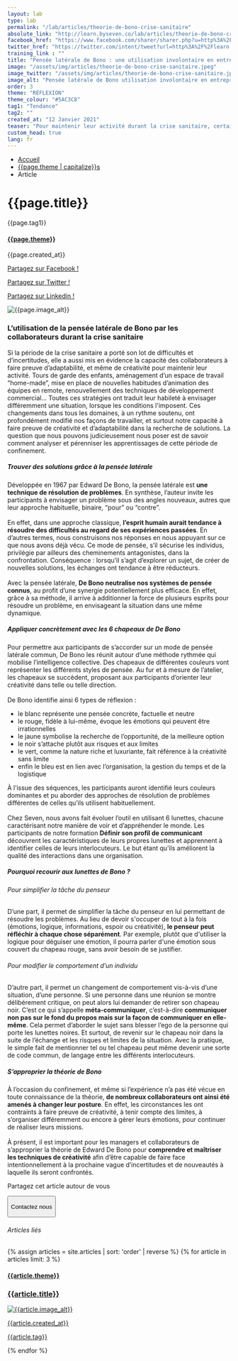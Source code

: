 ```yaml
---
layout: lab
type: lab
permalink: "/lab/articles/theorie-de-bono-crise-sanitaire"
absolute_link: "http://learn.byseven.co/lab/articles/theorie-de-bono-crise-sanitaire"
facebook_href: "https://www.facebook.com/sharer/sharer.php?u=http%3A%2F%2Flearn.byseven.co%2Flab%2Farticles%2Ftheorie-de-bono-crise-sanitaire&amp;src=sdkpreparse"
twitter_href: "https://twitter.com/intent/tweet?url=http%3A%2F%2Flearn.byseven.co%2Flab%2Farticles%2Ftheorie-de-bono-crise-sanitaire&text=Pens%C3%A9e%20lat%C3%A9rale%20de%20Bono%20%3A%20une%20utilisation%20involontaire%20en%20entreprise%20lors%20de%20la%20crise"
training_link : ""
title: "Pensée latérale de Bono : une utilisation involontaire en entreprise lors de la crise"
image: "/assets/img/articles/theorie-de-bono-crise-sanitaire.jpeg"
image_twitter: "/assets/img/articles/theorie-de-bono-crise-sanitaire.jpeg"
image_alt: "Pensée latérale de Bono utilisation involontaire en entreprise lors de la crise"
order: 3
theme: "RÉFLEXION"
theme_colour: "#5AC3C8"
tag1: "Tendance"
tag2: ""
created_at: "12 Janvier 2021"
teaser: "Pour maintenir leur activité durant la crise sanitaire, certains collaborateurs ont fait preuve d’adaptabilité et de créativité. Sans s’en rendre compte, ils ont recouru à la théorie de Bono sur la pensée latérale, ce qui s’est avéré fort enrichissant."
custom_head: true
lang: fr
---
```


<div class="container-lab-article">
  <div class="lab-breadcrumb">
    <nav aria-label="Breadcrumb" class="breadcrumb">
      <ul>
        <li><a href="/lab">Accueil</a></li>
        <li><a href="/lab/{{page.theme | downcase}}s">{{page.theme | capitalize}}s</a></li>
        <li><span aria-current="page">Article</span></li>
      </ul>
    </nav>
  </div>
  <div class="lab-article-banner">
    <h1>{{page.title}}</h1>
    <div class="flex-row-between-centered">
      <p class="lab-article-banner-tag">{{page.tag1}}</p>
    </div>
    <div class="lab-article-banner-tags">
      <div class="lab-article-banner-tags-left">
        <a href="/lab/{{page.theme | downcase}}s"><h4 style='background-color: {{page.theme_colour}};'>{{page.theme}}</h4></a>
        <p class="lab-article-banner-tags-date">{{page.created_at}}</p>
      </div>
      <div class="lab-article-banner-tags-right">
        <div class="fb-share-button" data-href="{{page.absolute_link}}" data-layout="button" data-size="small">
          <a target="_blank" href="{{page.facebook_href}}" class='tooltip-facebook'>
            <i class="fab fa-facebook-f"></i>
            <div class="top">
              <p>Partagez sur Facebook !</p>
              <i></i>
            </div>
          </a>
        </div>
          <a class='tooltip-twitter' href='{{page.twitter_href}}' target="_blank">
            <i class="fab fa-twitter"></i>
            <div class="top">
              <p>Partagez sur Twitter !</p>
              <i></i>
            </div>
          </a>
          <a class='tooltip-linkedin' href='https://www.linkedin.com/sharing/share-offsite/?url={{site.url}}{{page.url}}' target='_blank'>
            <i class="fab fa-linkedin-in"></i>
            <div class="top">
              <p>Partagez sur Linkedin !</p>
              <i></i>
            </div>
          </a>
      </div>
    </div>
    <img src="{{page.image}}" alt="{{page.image_alt}}" style='object-position: 50% 85%;'>
  </div>
  <div class="lab-article-text">
    <div class="lab-article-text-primary">
      <h3 style='color: {{page.theme_colour}};'>L’utilisation de la pensée latérale de Bono par les collaborateurs durant la crise sanitaire</h3>
      <p>Si la période de la crise sanitaire a porté son lot de difficultés et d’incertitudes, elle a aussi mis en évidence la capacité des collaborateurs à faire preuve d’adaptabilité, et même de créativité pour maintenir leur activité. Tours de garde des enfants, aménagement d’un espace de travail “home-made”, mise en place de nouvelles habitudes d’animation des équipes en remote, renouvellement des techniques de développement commercial... Toutes ces stratégies ont traduit leur habileté à envisager différemment une situation, lorsque les conditions l'imposent. Ces changements dans tous les domaines, à un rythme soutenu, ont profondément modifié nos façons de travailler, et surtout notre capacité à faire preuve de créativité et d’adaptabilité dans la recherche de solutions. La question que nous pouvons judicieusement nous poser est de savoir comment analyser et pérenniser les apprentissages de cette période de confinement.</p>
      <div class="lab-article-text-separator" style='border: solid 2px {{page.theme_colour}};'></div>
    </div>
    <div class="lab-article-text-secondary">
      <h5>Trouver des solutions grâce à la pensée latérale</h5>
      <p>Développée en 1967 par Edward De Bono, la pensée latérale est <strong>une technique de résolution de problèmes</strong>. En synthèse, l’auteur invite les participants à envisager un problème sous des angles nouveaux, autres que leur approche habituelle, binaire, “pour” ou “contre”.
      <br><br>
      En effet, dans une approche classique, <strong>l’esprit humain aurait tendance à résoudre des difficultés au regard de ses expériences passées</strong>. En d’autres termes, nous construisons nos réponses en nous appuyant sur ce que nous avons déjà vécu. Ce mode de pensée, s’il sécurise les individus, privilégie par ailleurs des cheminements antagonistes, dans la confrontation. Conséquence : lorsqu’il s’agit d’explorer un sujet, de créer de nouvelles solutions, les échanges ont tendance à être réducteurs.
      <br><br>
      Avec la pensée latérale, <strong>De Bono neutralise nos systèmes de pensée connus</strong>, au profit d’une synergie potentiellement plus efficace. En effet, grâce à sa méthode, il arrive à additionner la force de plusieurs esprits pour résoudre un problème, en envisageant la situation dans une même dynamique.</p>
    </div>
    <div class="lab-article-text-secondary">
      <h5>Appliquer concrètement avec les 6 chapeaux de De Bono</h5>
      <p>Pour permettre aux participants de s’accorder sur un mode de pensée latérale commun, De Bono les réunit autour d’une méthode rythmée qui mobilise l’intelligence collective. Des chapeaux de différentes couleurs vont représenter les différents styles de pensée. Au fur et à mesure de l’atelier, les chapeaux se succèdent, proposant aux participants d’orienter leur créativité dans telle ou telle direction. <br><br>
      De Bono identifie ainsi 6 types de réflexion :</p>
      <ul>
      <li>le blanc représente une pensée concrète, factuelle et neutre </li>
      <li>le rouge, fidèle à lui-même, évoque les émotions qui peuvent être irrationnelles </li>
      <li>le jaune symbolise la recherche de l’opportunité, de la meilleure option</li>
      <li>le noir s’attache plutôt aux risques et aux limites</li>
      <li>le vert, comme la nature riche et luxuriante, fait référence à la créativité sans limite</li>
      <li>enfin le bleu est en lien avec l’organisation, la gestion du temps et de la logistique</li>
      </ul>
      <p>À l’issue des séquences, les participants auront identifié leurs couleurs dominantes et pu aborder des approches de résolution de problèmes différentes de celles qu’ils utilisent habituellement. <br><br>
      Chez Seven, nous avons fait évoluer l’outil en utilisant 6 lunettes, chacune caractérisant notre manière de voir et d’appréhender le monde. Les participants de notre formation <strong>Définir son profil de communicant</strong> découvrent les caractéristiques de leurs propres lunettes et apprennent à identifier celles de leurs interlocuteurs. Le but étant qu’ils améliorent la qualité des interactions dans une organisation.</p>
    </div>
    <div class="lab-article-text-secondary">
      <h5>Pourquoi recourir aux lunettes de Bono ?</h5>
    </div>
    <div class="lab-article-text-secondary">
      <h6>Pour simplifier la tâche du penseur</h6>
      <p>D’une part, il permet de simplifier la tâche du penseur en lui permettant de résoudre les problèmes. Au lieu de devoir s'occuper de tout à la fois (émotions, logique, informations, espoir ou créativité), <strong>le penseur peut réfléchir à chaque chose séparément</strong>. Par exemple, plutôt que d'utiliser la logique pour déguiser une émotion, il pourra parler d'une émotion sous couvert du chapeau rouge, sans avoir besoin de se justifier.</p>
      <!-- <div class="lab-article-text-secondary-image">
        <img src="/assets/img/articles/communication-non-verbale-tiktok_secondary.jpeg" alt="Maîtriser sa communication non-verbale">
      </div> -->
    </div>
    <div class="lab-article-text-secondary">
      <h6>Pour modifier le comportement d’un individu</h6>
      <p>D’autre part, il permet un changement de comportement vis-à-vis d’une situation, d’une personne. Si une personne dans une réunion se montre délibérement critique, on peut alors lui demander de retirer son chapeau noir. C’est ce qui s’appelle <strong>méta-communiquer</strong>, c’est-à-dire <strong>communiquer non pas sur le fond du propos mais sur la façon de communiquer en elle-même</strong>. Cela permet d’aborder le sujet sans blesser l’ego de la personne qui porte les lunettes noires. Et surtout, de revenir sur le chapeau noir dans la suite de l’échange et les risques et limites de la situation. Avec la pratique, le simple fait de mentionner tel ou tel chapeau peut même devenir une sorte de code commun, de langage entre les différents interlocuteurs.</p>
    </div>
    <div class="lab-article-text-secondary">
      <h5>S’approprier la théorie de Bono</h5>
      <p>À l’occasion du confinement, et même si l’expérience n’a pas été vécue en toute connaissance de la théorie, <strong>de nombreux collaborateurs ont ainsi été amenés à changer leur posture</strong>. En effet, les circonstances les ont contraints à faire preuve de créativité, à tenir compte des limites, à s’organiser différemment ou encore à gérer leurs émotions, pour continuer de réaliser leurs missions. <br><br>
      À présent, il est important pour les managers et collaborateurs de s’approprier la théorie de Edward De Bono pour <strong>comprendre et maîtriser les techniques de créativité</strong> afin d’être capable de faire face intentionnellement à la prochaine vague d’incertitudes et de nouveautés à laquelle ils seront confrontés. </p>
<!-- <button class="btn" type="button" style='background-color: {{page.theme_colour}};'><p>En savoir plus sur la formation</p></button> -->
    </div>
    <div class="lab-article-text-medias">
      <p>Partagez cet article autour de vous</p>
      <a target="_blank" href="{{page.facebook_href}}"><i class="fab fa-facebook-f"></i></a>
      <a href='{{page.twitter_href}}' target="_blank"><i class="fab fa-twitter"></i></a>
      <a href='https://www.linkedin.com/sharing/share-offsite/?url={{site.url}}{{page.url}}' target='_blank'><i class="fab fa-linkedin-in"></i></a>
    </div>
    <!-- <button class='btn btn-navbar-lab-2' data-toggle='modal' data-target='#contactUs'><p>Contactez nous</p></button> -->
    <a href="/" target="_blank">
      <button class='btn btn-navbar-lab-2'><p>Contactez nous</p></button>
    </a>
  </div>
</div>
<div class="lab-article-recents">
  <h6>Articles liés</h6>
  <div class="row">
    {% assign articles = site.articles | sort: 'order' | reverse %}
    {% for article in articles limit: 3 %}
    <div class="col-md-4">
      <a href="{{article.permalink}}">
        <div class="lab-article-recents-card">
          <h4 style='background-color: {{article.theme_colour}};'>{{article.theme}}</h4>
          <h3 class="lab-article-recents-card-title">{{article.title}}</h3>
          <div class="lab-article-recents-separator" style='border: 2px solid {{article.theme_colour}}'></div>
          <img src="{{article.image}}" alt="{{article.image_alt}}">
          <div class="lab-article-recents-tags">
            <p>{{article.created_at}}</p>
            <p>{{article.tag}}</p>
            <p></p>
          </div>
        </div>
      </a>
    </div>
    {% endfor %}
  </div>
</div>

<!-- Modal -->
<!-- <div class="modal fade" id="contactUs" tabindex="-1" role="dialog" aria-labelledby="myModalLabel">
  <div class="modal-dialog" role="document">
    <div class="modal-content">
      <div class="modal-header">
        <button type="button" class="close" data-dismiss="modal" aria-label="Close"><span aria-hidden="true">&times;</span></button>
        <div id="modal-title" style=" display: flex; justify-content: space-between;">
          <h3 class="modal-title" id="myModalLabel">Contactez-nous</h3>
        </div>
      </div>
      <div class="modal-body" id="modalNewBookinBody">
        <form action="https://seven-builder.herokuapp.com/contact_form" method="GET" id="contact-form">
          <div class="form-group">
            <label for="form-name">Votre nom</label>
            <input type="text" name="name" id='form-name' placeholder="Nom" class='form-control'>
          </div>
          <div class="form-group hidden">
            <label for="form-email">Votre adresse email</label>
            <input type="email" name="email_2" id='form-email2' placeholder="Adresse email" class='form-control'>
          </div>
          <div class="form-group">
            <label for="form-email">Votre adresse email</label>
            <input type="email" name="email" id='form-email' placeholder="Adresse email" class='form-control'>
          </div>
          <div class="form-group">
            <label for="form-message">Votre message</label>
            <textarea name="message" id="form-message" cols="30" rows="10" placeholder="Votre message" class='form-control'></textarea>
          </div>
          <button type="submit" class="btn contact-button" id='form-button'>Envoyez</button>
        </form>
      </div>
    </div>
  </div>
</div> -->

<script type="text/javascript">
  function recentCardFront() {
    var titles = document.querySelectorAll('.lab-article-recents-card-title');
    if (window.innerWidth > 1000) {
      var max = 0;
      titles.forEach((element) => {
        if (element.clientHeight > max) {
          max = element.clientHeight;
        }
      })
      titles.forEach((element) => {
        element.style.height = max.toString() + 'px';
      })
    } else {
      titles.forEach((element) => {
        element.style.height = 'auto';
      })
    }
  }
  recentCardFront();
  window.addEventListener('resize', recentCardFront);
</script>
